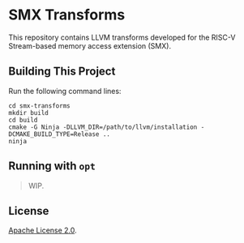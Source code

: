 # SMX Transforms

This repository contains LLVM transforms developed for the RISC-V Stream-based memory access extension (SMX).

## Building This Project

Run the following command lines:

```
cd smx-transforms
mkdir build
cd build
cmake -G Ninja -DLLVM_DIR=/path/to/llvm/installation -DCMAKE_BUILD_TYPE=Release ..
ninja
```

## Running with `opt`

> WIP.

## License

[Apache License 2.0](LICENSE).
